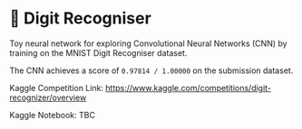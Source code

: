 # 📅 Digit Recogniser 

Toy neural network for exploring Convolutional Neural Networks (CNN) by training on the MNIST Digit Recogniser dataset.

The CNN achieves a score of `0.97814 / 1.00000` on the submission dataset. 

Kaggle Competition Link: https://www.kaggle.com/competitions/digit-recognizer/overview

Kaggle Notebook: TBC
